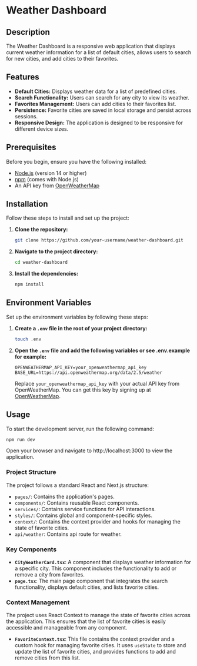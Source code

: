 # Weather Dashboard

## Description

The Weather Dashboard is a responsive web application that displays current weather information for a list of default cities, allows users to search for new cities, and add cities to their favorites.

## Features

- **Default Cities:** Displays weather data for a list of predefined cities.
- **Search Functionality:** Users can search for any city to view its weather.
- **Favorites Management:** Users can add cities to their favorites list.
- **Persistence:** Favorite cities are saved in local storage and persist across sessions.
- **Responsive Design:** The application is designed to be responsive for different device sizes.

## Prerequisites

Before you begin, ensure you have the following installed:

- [Node.js](https://nodejs.org/en/download/) (version 14 or higher)
- [npm](https://www.npmjs.com/get-npm) (comes with Node.js)
- An API key from [OpenWeatherMap](https://openweathermap.org/)

## Installation

Follow these steps to install and set up the project:

1. **Clone the repository:**

   ```bash
   git clone https://github.com/your-username/weather-dashboard.git
   ```

2. **Navigate to the project directory:**

   ```bash
   cd weather-dashboard
   ```

3. **Install the dependencies:**

   ```bash
   npm install
   ```

## Environment Variables

Set up the environment variables by following these steps:

1. **Create a `.env` file in the root of your project directory:**

   ```bash
   touch .env
   ```

2. **Open the `.env` file and add the following variables or see .env.example for example:**

   ```env
   OPENWEATHERMAP_API_KEY=your_openweathermap_api_key
   BASE_URL=https://api.openweathermap.org/data/2.5/weather
   ```

   Replace `your_openweathermap_api_key` with your actual API key from OpenWeatherMap. You can get this key by signing up at [OpenWeatherMap](https://openweathermap.org/).

## Usage

To start the development server, run the following command:

```bash
npm run dev
```

Open your browser and navigate to http://localhost:3000 to view the application.

### Project Structure

The project follows a standard React and Next.js structure:

- `pages/`: Contains the application's pages.
- `components/`: Contains reusable React components.
- `services/`: Contains service functions for API interactions.
- `styles/`: Contains global and component-specific styles.
- `context/`: Contains the context provider and hooks for managing the state of favorite cities.
- `api/weather`: Contains api route for weather.

### Key Components

- **`CityWeatherCard.tsx`**: A component that displays weather information for a specific city. This component includes the functionality to add or remove a city from favorites.
- **`page.tsx`**: The main page component that integrates the search functionality, displays default cities, and lists favorite cities.

### Context Management

The project uses React Context to manage the state of favorite cities across the application. This ensures that the list of favorite cities is easily accessible and manageable from any component.

- **`FavoriteContext.tsx`**: This file contains the context provider and a custom hook for managing favorite cities. It uses `useState` to store and update the list of favorite cities, and provides functions to add and remove cities from this list.
